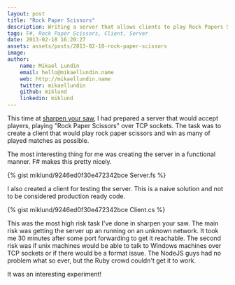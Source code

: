 ```yaml
---
layout: post
title: "Rock Paper Scissors"
description: Writing a server that allows clients to play Rock Papers Scissors.
tags: F#, Rock Paper Scissors, Client, Server
date: 2013-02-18 16:20:27
assets: assets/posts/2013-02-18-rock-paper-scissors
image: 
author:
    name: Mikael Lundin
    email: hello@mikaellundin.name
    web: http://mikaellundin.name
    twitter: mikaellundin
    github: miklund
    linkedin: miklund
---
```


This time at [sharpen your saw](http://sys5.litemedia.se), I had prepared a server that would accept players, playing "Rock Paper Scissors" over TCP sockets. The task was to create a client that would play rock paper scissors and win as many of played matches as possible.

The most interesting thing for me was creating the server in a functional manner. F# makes this pretty nicely.

{% gist miklund/9246ed0f30e472342bce Server.fs %}

I also created a client for testing the server. This is a naive solution and not to be considered production ready code.

{% gist miklund/9246ed0f30e472342bce Client.cs %}

This was the most high risk task I've done in sharpen your saw. The main risk was getting the server up an running on an unknown network. It took me 30 minutes after some port forwarding to get it reachable. The second risk was if unix machines would be able to talk to Windows machines over TCP sockets or if there would be a format issue. The NodeJS guys had no problem what so ever, but the Ruby crowd couldn't get it to work.

It was an interesting experiment!
